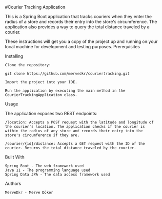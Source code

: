#Courier Tracking Application

This is a Spring Boot application that tracks couriers when they enter the radius of a store and records their entry into the store's circumference. The application also provides a way to query the total distance traveled by a courier.


These instructions will get you a copy of the project up and running on your local machine for development and testing purposes.
Prerequisites


Installing

    Clone the repository:

    git clone https://github.com/mervedkr/couriertracking.git

    Import the project into your IDE.

    Run the application by executing the main method in the CourierTrackingApplication class.

Usage

The application exposes two REST endpoints:

    /location: Accepts a POST request with the latitude and longitude of the courier's location. The application checks if the courier is within the radius of any store and records their entry into the store's circumference if they are.

    /courier/{id}/distance: Accepts a GET request with the ID of the courier. Returns the total distance traveled by the courier.

Built With

    Spring Boot - The web framework used
    Java 11 - The programming language used
    Spring Data JPA - The data access framework used

Authors

    MerveDkr - Merve Döker
